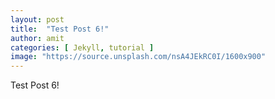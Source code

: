 ```yaml
---
layout: post
title:  "Test Post 6!"
author: amit
categories: [ Jekyll, tutorial ]
image: "https://source.unsplash.com/nsA4JEkRC0I/1600x900"
---
```


Test Post 6!